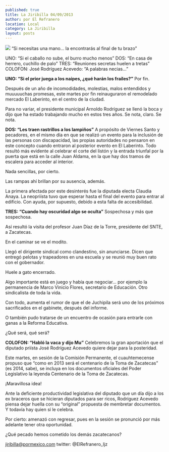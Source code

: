 ```yaml
---
published: true
title: La Jiribilla 04/09/2013
author: por El Refranero
location: Local
category: La Jiribilla
layout: posts
---
```


![](http://i.imgur.com/kSUFABGm.jpg)
“Si necesitas una mano… la encontrarás al final de tu brazo”

UNO: “Si el caballo no sube, el burro mucho menos”
DOS: “En casa de herrero, cuchillo de palo”
TRES: “Reuniones secretas huelen a tretas”
COLOFON: José Rodríguez Acevedo: “A palabras necias…”

**UNO: “Si el prior juega a los naipes, ¿qué harán los frailes?”**
Por fin.

Después de un año de incomodidades, molestias, malos entendidos y muuuuuchas promesas, este martes por fin reinauguraron el remodelado mercado El Laberinto, en el centro de la ciudad.

Para no variar, el presidente municipal Arnoldo Rodríguez se llenó la boca y dijo que ha estado trabajando mucho en estos tres años.
Se nota, claro.
Se nota.

**DOS: “Les traen rastrillos a los lampiños”**
A propósito de Viernes Santo y pecadores, en el mismo día en que se realizó un evento para la inclusión de las personas con discapacidad, las propias autoridades no pensaron en este concepto cuando entraron al posterior evento en El Laberinto.
Todo resultó más evidente al celebrar el corte del listón y la entrada triunfal por la puerta que está en la calle Juan Aldama, en la que hay dos tramos de escalera para acceder al interior.

Nada sencillas, por cierto.

Las rampas ahí brillan por su ausencia, además.

La primera afectada por este desinterés fue la diputada electa Claudia Anaya.
La neopriísta tuvo que esperar hasta el final del evento para entrar al edificio.
Con ayuda, por supuesto, debido a esta falta de accesibilidad.

**TRES: “Cuando hay oscuridad algo se oculta”**
Sospechosa y más que sospechosa.

Así resultó la visita del profesor Juan Díaz de la Torre, presidente del SNTE, a Zacatecas.

En el caminar se ve el modito.

Llegó el dirigente sindical como clandestino, sin anunciarse.
Dicen que entregó pelotas y trapeadores en una escuela y se reunió muy buen rato con el gobernador.

Huele a gato encerrado.

Algo importante está en juego y había que negociar… por ejemplo la permanencia de Marco Vinicio Flores, secretario de Educación.
Otro sindicalista de toda la vida.

Con todo, aumenta el rumor de que el de Juchipila será uno de los próximos sacrificados en el gabinete, después del informe.

O también pudo tratarse de un encuentro de ocasión para entrarle con ganas a la Reforma Educativa.

¿Qué será, qué será?

**COLOFON: “Habló la vaca y dijo Mu”**
Celebremos la gran aportación que el diputado priísta José Rodríguez Acevedo quiere dejar para la posteridad.

Este martes, en sesión de la Comisión Permanente, el cuauhtemecense propuso que “como en 2013 será el centenario de la Toma de Zacatecas” (es 2014, sabe), se incluya en los documentos oficiales del Poder Legislativo la leyenda Centenario de la Toma de Zacatecas.

¡Maravillosa idea!

Ante la deficiente productividad legislativa del diputado que un día dijo a los ex braceros que se hicieran diputados para ser ricos, Rodríguez Acevedo piensa dejar huella con su “original” propuesta de membretar documentos.
Y todavía hay quien sí le celebra.

Por cierto: amenazó con regresar, pues en la sesión se pronunció por más adelante tener otra oportunidad.

¿Qué pecado hemos cometido los demás zacatecanos?

jiribilla@pormexico.com
twitter: @ElRefranero_ljz
